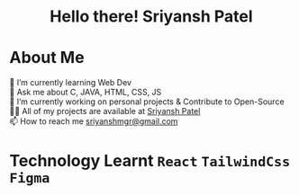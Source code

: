<!---
Sriyansh-Patel/Sriyansh-Patel is a ✨ special ✨ repository because its `README.md` (this file) appears on your GitHub profile.
You can click the Preview link to take a look at your changes.
--->
<h1 align="center">Hello there! <a ></a href="#about">Sriyansh Patel</a> </h1>

# <div id="about"> About Me </div>
🌱 I’m currently learning Web Dev <br>
💬 Ask me about C, JAVA, HTML, CSS, JS<br>
📝 I’m currently working on personal projects & Contribute to Open-Source<br>
👨‍💻 All of my projects are available at <a href="https://github.com/Sriyansh-Patel" style="decoration:none">Sriyansh Patel</a><br>
📫 How to reach me sriyanshmgr@gmail.com<br>

# Technology Learnt `React` `TailwindCss` `Figma`
